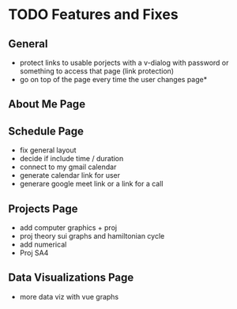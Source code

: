 # TODO Features and Fixes

## General
- protect links to usable porjects with a v-dialog with password or something to access that page (link protection)
- go on top of the page every time the user changes page*

## About Me Page

## Schedule Page
- fix general layout
- decide if include time / duration
- connect to my gmail calendar
- generate calendar link for user
- generare google meet link or a link for a call

## Projects Page
- add computer graphics + proj
- proj theory sui graphs and hamiltonian cycle
- add numerical
- Proj SA4

## Data Visualizations Page
- more data viz with vue graphs
